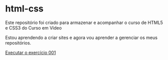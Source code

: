 # html-css
 
Este repositório foi criado para armazenar e acompanhar o curso de HTML5 e CSS3 do Curso em Vídeo

Estou aprendendo a criar sites e agora vou aprender a gerenciar os meus repositórios.

<a href="https://flaviare1s.github.io/html-css/exercicios/ex001/index.html">Executar o exercício 001</a>
